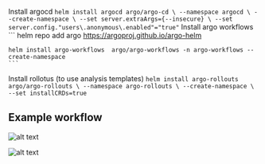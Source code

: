 Install argocd
    ```
    helm install argocd argo/argo-cd \
        --namespace argocd \
        --create-namespace \
        --set server.extraArgs={--insecure} \
        --set server.config."users\.anonymous\.enabled"="true"
    ```
Install argo workflows
    ```
    helm repo add argo https://argoproj.github.io/argo-helm

    helm install argo-workflows  argo/argo-workflows -n argo-workflows --create-namespace
    ```

Install rollotus (to use analysis templates)
    ```
    helm install argo-rollouts argo/argo-rollouts \
    --namespace argo-rollouts \
    --create-namespace \
    --set installCRDs=true
    ```

## Example workflow

![alt text](<Screenshot 2025-04-17 at 2.03.12 AM.png>)

![alt text](<Screenshot 2025-04-17 at 2.04.10 AM.png>)
